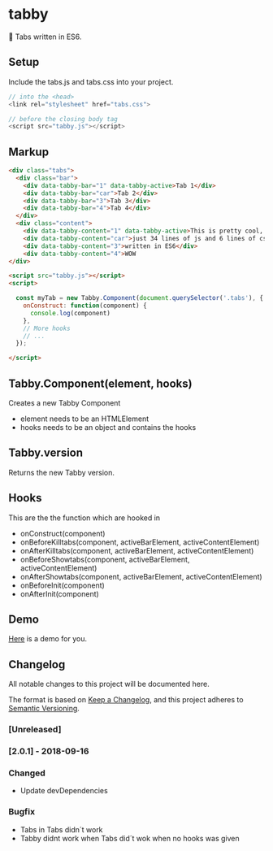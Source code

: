 # tabby
📂 Tabs written in ES6.

## Setup

Include the tabs.js and tabs.css into your project.

``` javascript
// into the <head>
<link rel="stylesheet" href="tabs.css">

// before the closing body tag
<script src="tabby.js"></script>
```

## Markup

``` html
<div class="tabs">
  <div class="bar">
    <div data-tabby-bar="1" data-tabby-active>Tab 1</div>
    <div data-tabby-bar="car">Tab 2</div>
    <div data-tabby-bar="3">Tab 3</div>
    <div data-tabby-bar="4">Tab 4</div>
  </div>
  <div class="content">
    <div data-tabby-content="1" data-tabby-active>This is pretty cool, isn´t it?</div>
    <div data-tabby-content="car">just 34 lines of js and 6 lines of css</div>
    <div data-tabby-content="3">written in ES6</div>
    <div data-tabby-content="4">WOW
</div>

<script src="tabby.js"></script>
<script>

  const myTab = new Tabby.Component(document.querySelector('.tabs'), {
    onConstruct: function(component) {
      console.log(component)
    },
    // More hooks
    // ...
  });

</script>
```

## Tabby.Component(element, hooks)

Creates a new Tabby Component

- element needs to be an HTMLElement
- hooks needs to be an object and contains the hooks

## Tabby.version

Returns the new Tabby version.

## Hooks

This are the the function which are hooked in

- onConstruct(component)
- onBeforeKilltabs(component, activeBarElement, activeContentElement)
- onAfterKilltabs(component, activeBarElement, activeContentElement)
- onBeforeShowtabs(component, activeBarElement, activeContentElement)
- onAfterShowtabs(component, activeBarElement, activeContentElement)
- onBeforeInit(component)
- onAfterInit(component)

## Demo
<a href="https://janmarkuslanger.github.io/tabby/">Here</a> is a demo for you.

## Changelog
All notable changes to this project will be documented here.

The format is based on [Keep a Changelog](https://keepachangelog.com/en/1.0.0/),
and this project adheres to [Semantic Versioning](https://semver.org/spec/v2.0.0.html).

### [Unreleased]

### [2.0.1] - 2018-09-16
### Changed
- Update devDependencies

### Bugfix
- Tabs in Tabs didn´t work
- Tabby didnt work when Tabs did´t wok when no hooks was given
